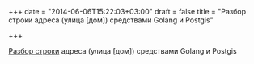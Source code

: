 +++
date = "2014-06-06T15:22:03+03:00"
draft = false
title = "Разбор строки адреса (улица [дом]) средствами Golang и Postgis"

+++

<p><a href="http://habrahabr.ru/post/225481/">Разбор строки</a> адреса (улица [дом]) средствами Golang и Postgis</p>

